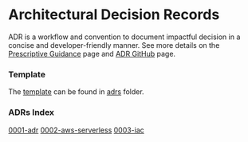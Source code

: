 # Architectural Decision Records

ADR is a workflow and convention to document impactful decision in a concise and developer-friendly manner.
See more details on the [Prescriptive Guidance](https://docs.aws.amazon.com/prescriptive-guidance/latest/architectural-decision-records/adr-process.html) page and [ADR GitHub](https://adr.github.io/) page.

### Template

The [template](/adrs/template.md) can be found in [adrs](/adrs) folder.

### ADRs Index
[0001-adr](/adrs/0001-adr.md)
[0002-aws-serverless](/adrs/0002-aws-serverless.md)
[0003-iac](/adrs/0003-iac.md)